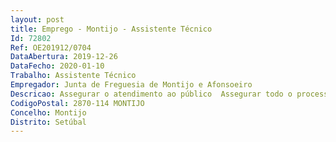 ```yaml
--- 
layout: post
title: Emprego - Montijo - Assistente Técnico
Id: 72802
Ref: OE201912/0704
DataAbertura: 2019-12-26
DataFecho: 2020-01-10
Trabalho: Assistente Técnico
Empregador: Junta de Freguesia de Montijo e Afonsoeiro
Descricao: Assegurar o atendimento ao público  Assegurar todo o processo referente ao recenseamento eleitoral  Colaborar com a área de contabilidade e tesouraria  Colaborar com a área de recursos humanos  Manter atualizado o cadastro de canídeos gatídeos  Organizar os processos de contraordenação referentes a canídeos ou outros da competência da Junta  Colaborar com a organização de eventos, tais como  Colónia Balnear e Dia da Freguesia.
CodigoPostal: 2870-114 MONTIJO
Concelho: Montijo
Distrito: Setúbal
--- 
```


